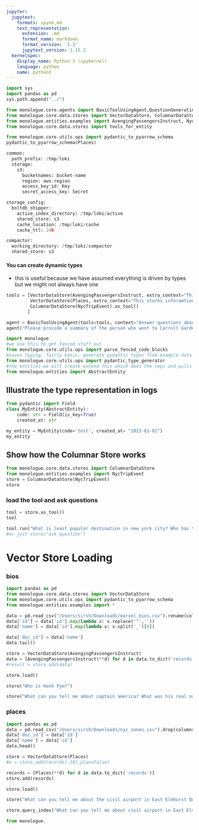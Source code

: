 ```yaml
---
jupyter:
  jupytext:
    formats: ipynb,md
    text_representation:
      extension: .md
      format_name: markdown
      format_version: '1.3'
      jupytext_version: 1.15.2
  kernelspec:
    display_name: Python 3 (ipykernel)
    language: python
    name: python3
---
```


```python
import sys
import pandas as pd
sys.path.append("../")
```

```python
from monologue.core.agents import BasicToolUsingAgent,QuestionGeneratingAgent, BasicTypedResponseToolUsingAgent
from monologue.core.data.stores import VectorDataStore, ColumnarDataStore, EntityDataStore
from monologue.entities.examples import AvengingPassengersInstruct, NycTripEvent, Places, AbstractVectorStoreEntry
from monologue.core.data.stores import tools_for_entity

from monologue.core.utils.ops import pydantic_to_pyarrow_schema
pydantic_to_pyarrow_schema(Places)
```

```python
common:
  path_prefix: /tmp/loki
  storage:
    s3:
      bucketnames: bucket-name
      region: aws-region
      access_key_id: Key
      secret_access_key: Secret

storage_config:
  boltdb_shipper:
    active_index_directory: /tmp/loki/active
    shared_store: s3
    cache_location: /tmp/loki/cache
    cache_ttl: 24h

compactor:
  working_directory: /tmp/loki/compactor
  shared_store: s3
```

#### You can create dynamic types 
- this is useful because we have assumed everything is driven by types but we might not always have one

```python
tools = [VectorDataStore(AvengingPassengersInstruct, extra_context="This stores inforamtion about people travelling in New York taxis").as_tool(),
         VectorDataStore(Places, extra_context="This stores inforamtion about places in New York").as_tool(),
         ColumnarDataStore(NycTripEvent).as_tool()
        ]

agent = BasicToolUsingAgent(tools=tools, context="Answer questions about people taking trips in new york")
agent("Please provide a summary of the person who went to Carroll Gardens most often with as much detail as possible. what might they have gont to Carroll gardens?")

```

```python
import monologue
#we use this to get fenced stuff out
from monologue.core.utils.ops import parse_fenced_code_blocks
#saves typing, fairly basic- generate pydantic types from example data
from monologue.core.utils.ops import pydantic_type_generator
#the entities we will create extend this which does the repr and pulls out some metadata
from monologue.entities import AbstractEntity
```


## Illustrate the type representation in logs

```python
from pydantic import Field
class MyEntity(AbstractEntity):
    code: str = Field(is_key=True)
    created_at: str

my_entity = MyEntity(code='test', created_at= "2023-01-01")
my_entity
```

## Show how the Columnar Store works

```python
from monologue.core.data.stores import ColumnarDataStore
from monologue.entities.examples import NycTripEvent
store = ColumnarDataStore(NycTripEvent)
store
```

### load the tool and ask questions

```python
tool = store.as_tool()
tool
```

```python
tool.run("What is least popular destination in new york city? Who has travelled there?")
#or just store("ask question")
```

# Vector Store Loading


### bios

```python
import pandas as pd
from monologue.core.data.stores import VectorDataStore
from monologue.core.utils.ops import pydantic_to_pyarrow_schema
from monologue.entities.examples import *
```

```python
data = pd.read_csv("/Users/sirsh/Downloads/marvel_bios.csv").rename(columns={'entity_key':'id'})
data['id'] = data['id'].map(lambda x: x.replace('"',''))
data['name'] = data['id'].map(lambda x: x.split('_')[0])

data['doc_id'] = data['name']
data.tail()
```

```python
store = VectorDataStore(AvengingPassengersInstruct)
data = [AvengingPassengersInstruct(**d) for d in data.to_dict('records')]
#result = store.add(data)
```

```python
store.load()
```

```python
store("Who is Hank Pym?")
```

```python
store("What can you tell me about captain america? What was his real name?")
```

### places

```python
import pandas as pd
data = pd.read_csv("/Users/sirsh/Downloads/nyc_zones.csv").drop(columns='id',index=1).rename(columns={'entity_key':'id'})
data['doc_id'] = data['id']
data['name'] = data['id']
data.head()
```

```python
store = VectorDataStore(Places)
#e = store.add(records[:10],plan=False)
```

```python
records = [Places(**d) for d in data.to_dict('records')]
store.add(records)
```

```python
store.load()
```

```python
store("What can you tell me about the civil airport in East Elmhurst Queens?")
```

```python
store.query_index("What can you tell me about civil airport in East Elmhurst Queens?")
```

```python
from monologue.
```

```python

```

```python

```

